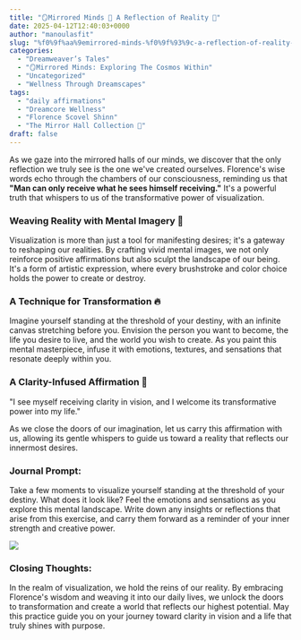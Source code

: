 ```yaml
---
title: "🪞Mirrored Minds 📜 A Reflection of Reality 🌊"
date: 2025-04-12T12:40:03+0000
author: "manoulasfit"
slug: "%f0%9f%aa%9emirrored-minds-%f0%9f%93%9c-a-reflection-of-reality-%f0%9f%8c%8a"
categories:
  - "Dreamweaver’s Tales"
  - "🪞Mirrored Minds: Exploring The Cosmos Within"
  - "Uncategorized"
  - "Wellness Through Dreamscapes"
tags:
  - "daily affirmations"
  - "Dreamcore Wellness"
  - "Florence Scovel Shinn"
  - "The Mirror Hall Collection 🌹"
draft: false
---
```

As we gaze into the mirrored halls of our minds, we discover that the only reflection we truly see is the one we've created ourselves. Florence's wise words echo through the chambers of our consciousness, reminding us that **"Man can only receive what he sees himself receiving."** It's a powerful truth that whispers to us of the transformative power of visualization.

### **Weaving Reality with Mental Imagery 🎨**

Visualization is more than just a tool for manifesting desires; it's a gateway to reshaping our realities. By crafting vivid mental images, we not only reinforce positive affirmations but also sculpt the landscape of our being. It's a form of artistic expression, where every brushstroke and color choice holds the power to create or destroy.

### **A Technique for Transformation 🔥**

Imagine yourself standing at the threshold of your destiny, with an infinite canvas stretching before you. Envision the person you want to become, the life you desire to live, and the world you wish to create. As you paint this mental masterpiece, infuse it with emotions, textures, and sensations that resonate deeply within you.

### **A Clarity-Infused Affirmation 📝**

"I see myself receiving clarity in vision, and I welcome its transformative power into my life."

As we close the doors of our imagination, let us carry this affirmation with us, allowing its gentle whispers to guide us toward a reality that reflects our innermost desires.

### **Journal Prompt:**

Take a few moments to visualize yourself standing at the threshold of your destiny. What does it look like? Feel the emotions and sensations as you explore this mental landscape. Write down any insights or reflections that arise from this exercise, and carry them forward as a reminder of your inner strength and creative power.

![](/whimsy-garden-1-1024x1024.jpg)

### **Closing Thoughts:**

In the realm of visualization, we hold the reins of our reality. By embracing Florence's wisdom and weaving it into our daily lives, we unlock the doors to transformation and create a world that reflects our highest potential. May this practice guide you on your journey toward clarity in vision and a life that truly shines with purpose.